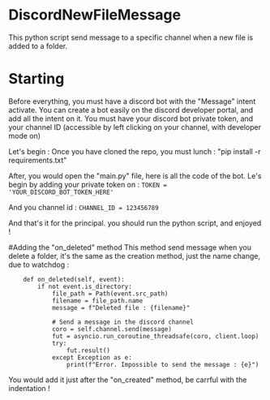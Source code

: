 # DiscordNewFileMessage
This python script send message to a specific channel when a new file is added to a folder.

# Starting
Before everything, you must have a discord bot with the "Message" intent activate. You can create a bot easily on the discord developer portal, and add all the intent on it.
You must have your discord bot private token, and your channel ID (accessible by left clicking on your channel, with developer mode on)


Let's begin : 
Once you have cloned the repo, you must lunch :
"pip install -r requirements.txt"

After, you would open the "main.py" file, here is all the code of the bot.
Le's begin by adding your private token on : 
```TOKEN = 'YOUR_DISCORD_BOT_TOKEN_HERE'```

And you channel id : 
```CHANNEL_ID = 123456789```

And that's it for the principal. you should run the python script, and enjoyed !


#Adding the "on_deleted" method
This method send message when you delete a folder, it's the same as the creation method, just the name change, due to watchdog :
```    
    def on_deleted(self, event):
        if not event.is_directory:
            file_path = Path(event.src_path)
            filename = file_path.name
            message = f"Deleted file : {filename}"
            
            # Send a message in the discord channel
            coro = self.channel.send(message)
            fut = asyncio.run_coroutine_threadsafe(coro, client.loop)
            try:
                fut.result()
            except Exception as e:
                print(f"Error. Impossible to send the message : {e}")
```

You would add it just after the "on_created" method, be carrful with the indentation !